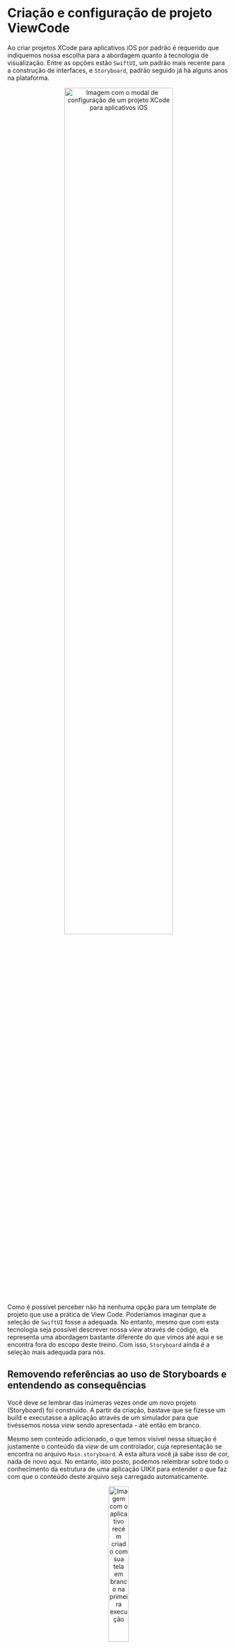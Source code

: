 # Criação e configuração de projeto ViewCode

Ao criar projetos XCode para aplicativos iOS por padrão é requerido que indiquemos nossa escolha para a abordagem quanto à tecnologia de visualização. Entre as opções estão `SwiftUI`, um padrão mais recente para a construção de interfaces, e `Storyboard`, padrão seguido já há alguns anos na plataforma.

<p align="center">
<img alt="Imagem com o modal de configuração de um projeto XCode para aplicativos iOS" src="https://github.com/zup-academy/materiais-publicos-treinamentos/blob/main/explorando-o-mundo-ios/imagens/viewcode-teoria-configuracao-viewcode-imagem-modal-criacao-projetos.png?raw=true" width="70%" />
</p>

Como é possível perceber não há nenhuma opção para um template de projeto que use a prática de View Code. Poderíamos imaginar que a seleção de `SwiftUI` fosse a adequada. No entanto, mesmo que com esta tecnologia seja possível descrever nossa _view_ através de código, ela representa uma abordagem bastante diferente do que vimos até aqui e se encontra fora do escopo deste treino. Com isso, `Storyboard` ainda é a seleção mais adequada para nós.

## Removendo referências ao uso de Storyboards e entendendo as consequências

Você deve se lembrar das inúmeras vezes onde um novo projeto (Storyboard) foi construído. A partir da criação, bastave que se fizesse um build e executasse a aplicação através de um simulador para que tivéssemos nossa _view_ sendo apresentada - até então em branco.

Mesmo sem conteúdo adicionado, o que temos visível nessa situação é justamente o conteúdo da _view_ de um controlador, cuja representação se encontra no arquivo `Main.storyboard`. A esta altura você já sabe isso de cor, nada de novo aqui. No entanto, isto posto, podemos relembrar sobre todo o conhecimento da estrutura de uma aplicação UIKit para entender o que faz com que o conteúdo deste arquivo seja carregado automaticamente.

<p align="center">
<img alt="Imagem com o aplicativo recém criado com sua tela em branco na primeira execução" src="https://github.com/zup-academy/materiais-publicos-treinamentos/blob/main/explorando-o-mundo-ios/imagens/viewcode-teoria-configuracao-viewcode-imagem-app-storyboard-em-branco.png?raw=true" width="30%" />
</p>

Recorrendo ao conhecimento prévio sobre os pontos de código mais próximos da inicialização da aplicação, temos os métodos nos arquivos `AppDelegate.swift` e `SceneDelegate.swift`, que oferecem meios para responder a respeito dos ciclos de vida da aplicação e a eventos do sistema, e a eventos de ciclo de vida que ocorrem no contexto de uma cena, respectivamente. 

Para o nosso propósito nesta explicação, um método já conhecido do arquivo `SceneDelegate.swift` aponta o momento exato onde é mencionado o carregamento automático - e onde se pode inserir código para fazê-lo manualmente intervindo sobre o uso de um Storyboard.

``` swift
class SceneDelegate: UIResponder, UIWindowSceneDelegate {

    var window: UIWindow?

    func scene(_ scene: UIScene, willConnectTo session: UISceneSession, options connectionOptions: UIScene.ConnectionOptions) {
        // Use this method to optionally configure and attach the UIWindow `window` to the provided UIWindowScene `scene`.
        // If using a storyboard, the `window` property will automatically be initialized and attached to the scene.
        // This delegate does not imply the connecting scene or session are new (see `application:configurationForConnectingSceneSession` instead).
        guard let _ = (scene as? UIWindowScene) else { return }
    }

    // outros métodos
}
```

Duas partes importantes do comentário ressaltam esse sentido: _"If using a storyboard, the `window` property will automatically be initialized and attached to the scene"_, e _"Use this method to optionally configure and attach the UIWindow `window` to the provided UIWindowScene `scene`"_. As afirmações dão conta respectivamente de que (1) caso utilizando um storyboard a propriedade `window` será automaticamente inicializada e adicionada à _window scene_ (implicitamente com o conteúdo do `Main.storyboard` e seu _root view controller_, já voltaremos a isso) e (2) é possível opcionalmente utilizar este espaço para fazer isso através de código.

Por partes, vamos começar pelo item primeiro.

### Referências ao `Main.storyboard`

Você deve ter notado a menção sobre a implicitude do carregamento da window levar em conta o conteúdo do `Main.storyboard`. Embora isso possa ser verdade considerando apenas o comentário no método local, não é bem ao certo verdade ao se considerar o projeto como um todo. Já pensou sobre como o projeto sabe que um arquivo de nome, específicamente, `Main.storyboard` precisa ser carregado do _bundle_ da aplicação? Colocando em prática nossa capacidade de dedução, podemos supor que esta descrição se encontra em algum ponto do projeto.

#### O Info.plist

Como uma série de outras informações descritivas sobre o projeto, a que procuramos vive no conteúdo do arquivo `Info.plist`. Como o próprio nome nos deixa supor, ele é apenas um arquivo com uma lista de propriedades, contento informações gerais sobre o projeto.

Acessando o conteúdo deste arquivo conseguimos localizar duas chaves principais de valores relacionados com a configuração padrão que aponta para o storyboard. São elas _"Main storyboard file base name"_ e _"Application Scene Manifest > Scene Configuration > Application Session Role > Item 0 (Default Configuration) > Storyboard Name"_.

> Nota: Caso você esteja realizando este treino com uma versão de XCode igual a 14 (ou mais recente) é possível que não encontre as chaves citadas dentro do Info.plist. Neste caso, você pode localicar as mesmas informação abaixo da seção _Info > Custom iOS Target Properties_, ao clicar item do projeto base no _Project navigator_.

Ambas as informações para estas chaves devem ser removidas para que seja possível a configuração para View Code, uma vez que, ao não encontrar o arquivo a aplicação encerraria o processo em erro duranto o _startup_ da aplicação.

#### Carregando a `window` manualmente

Com as referidas remoções, o próximo passo é focado na segunda etapa mencionada acima: utilizar o método `scene(_:willConnectTo:options:)` para restaurar o estado funcional da aplicação com o carregamento da `window` manualmente.

O método `scene(_:willConnectTo:options:)` através de um parâmetro, já adiciona ao seu contexto de execução o objeto relativo à _window scene_, mencionada nos comentários. Na implementação padrão, do método existe apenas um _optional binding_ fazendo a checagem de não-nulidade para o mesmo, mas podemos adiciona contexto na sequência para termos nosso objetivo alcançado. Podemos obter as _bounds_ para o device e construir a `window` - o que era feito automaticamente.

``` swift
class SceneDelegate: UIResponder, UIWindowSceneDelegate {

    var window: UIWindow?

    func scene(_ scene: UIScene, willConnectTo session: UISceneSession, options connectionOptions: UIScene.ConnectionOptions) {
        // Use this method to optionally configure and attach the UIWindow `window` to the provided UIWindowScene `scene`.
        // If using a storyboard, the `window` property will automatically be initialized and attached to the scene.
        // This delegate does not imply the connecting scene or session are new (see `application:configurationForConnectingSceneSession` instead).
        guard let scene = (scene as? UIWindowScene) else { return }
        
        let window = UIWindow(frame: scene.coordinateSpace.bounds)
        window.windowScene = scene
        self.window = window
    }
    // outros métodos
}
```

> Nota: Neste momento você já poderia se livrar do arquivo `Main.storyboard`. Ele já não mais será necessário.

Caso você tente essa sequência de passos até aqui perceberá que algo de errado ainda acontece.

<p align="center">
<img alt="Imagem com o aplicativo configurado através de código, porém com a tela preta, indicando que nenhuma janela foi apresentada corretamente" src="https://github.com/zup-academy/materiais-publicos-treinamentos/blob/main/explorando-o-mundo-ios/imagens/viewcode-teoria-configuracao-viewcode-imagem-app-viewcode-tela-preta.png?raw=true" width="30%" />
</p>

Isso ocorre porque até o momento nossa configuração apenas indicou a construção de uma `window` com seus limites definidos. O código que roda automaticamente quando da utilização de Storyboards vai além disso. Ele configura o controlador principal indicado pelo Storyboard (_Root View Controller_) como `rootViewController` da `window` construída.

``` swift
class SceneDelegate: UIResponder, UIWindowSceneDelegate {

    var window: UIWindow?

    func scene(_ scene: UIScene, willConnectTo session: UISceneSession, options connectionOptions: UIScene.ConnectionOptions) {
        // Use this method to optionally configure and attach the UIWindow `window` to the provided UIWindowScene `scene`.
        // If using a storyboard, the `window` property will automatically be initialized and attached to the scene.
        // This delegate does not imply the connecting scene or session are new (see `application:configurationForConnectingSceneSession` instead).
        guard let scene = (scene as? UIWindowScene) else { return }
        
        let window = UIWindow(frame: scene.coordinateSpace.bounds)
        window.windowScene = scene
        self.window = window
        
        window.rootViewController = ViewController() // controlador base do template de projeto
        window.makeKeyAndVisible()
    }

    // outros métodos
}
```

O código adicionado ao _snippet_ acima é bastante simples. Sabemos que a implementação de base para o _controller_, cuja representação vivia no _storyboard_, é a presente na classe `ViewController`, provida pelo template do projeto. Desta forma, o código acima simplesmente cria um objeto de mesmo controlador e passa sua referência à `window` como _root view controller_ de toda a aplicação. A partir deste ponto, este controlador será o _entrypoint_ do fluxo da aplicação.

A invocação adicional apenas diz para que a `window` ganhe foco e se faça visível.

#### O que muda nos controladores

Mais uma vez, se você seguiu as etapas à risca até aqui, a aplicação continua ainda num estado inconsistente e apresentando uma tela preta.

Por mais que já conseguimos orientar qual o controlador principal e fazer com a que `window` se faça visível, precisamos nos perguntar outra coisa. Como será que uma representação storyboard de controlador era instanciada e tinha sua hierarquia de _views_ carregada e exibida na tela?

``` swift
class ViewController: UIViewController {
    
    required init?(coder: NSCoder) {
        fatalError("init(coder:) has not been implemented")
    }
    
}
```

Você deve se lembrar de ter visto o código acima antes. É ele a chave para o entendimento do passo que ainda falta. Os controladores, quando com sua _view_ representados através de _storyboards_, tem sua instanciação realizada através do `required init?(coder: NSCoder)`. Este inicializador por padrão utiliza uma implementação de base que, em tempo de execução, interpreta o código de marcação do arquivo do _storyboard_, busca a representação do controlador, e instancia os objetos adequados para sua hierarquia de views. Todo esse último ponto não existe na nossa solução atual, afinal: que hierarquia de _views_? Neste momento temos puro código Swift.

``` swift
import UIKit

class ViewController: UIViewController {
    
    override func viewDidLoad() {
        super.viewDidLoad()
        // Do any additional setup after loading the view.
    }
    
}

```

## Escrevendo com _View Code_

Com o final da seção acima, permanecemos com uma missão em aberto. Como representar a _view_ deste _View Controller_? Em qual momento fazer o carregamento dos objetos de `UIView` necessários?

A resposta para a primeira pergunta pode ser facilmente deduzida: através de código Swift. Em algum ponto do framework de UIKit existe código que orienta a criação de cada tipo de view da _object library_, precisamos neste momento escrevê-los por nós mesmos. A segunda pergunta pode não ser tão óbvia para um _view coder_ de primeira viagem, mas logo será. A resposta é o código do ciclo de vida dos controladores responsável exatamente por isso: `loadView()`.

``` swift
import UIKit

class ViewController: UIViewController {
    
    override func loadView() {
        super.loadView()
        self.view.backgroundColor = .systemBackground
        
        let view = UIView()
        view.translatesAutoresizingMaskIntoConstraints = false
    
        self.view.addSubview(view)
        
        NSLayoutConstraint.activate([
            view.leadingAnchor.constraint(equalTo: self.view.safeAreaLayoutGuide.leadingAnchor),
            view.topAnchor.constraint(equalTo: self.view.safeAreaLayoutGuide.topAnchor),
            view.trailingAnchor.constraint(equalTo: self.view.safeAreaLayoutGuide.trailingAnchor),
            view.bottomAnchor.constraint(equalTo: self.view.safeAreaLayoutGuide.bottomAnchor),
        ])
        
        let label = UILabel()
        label.translatesAutoresizingMaskIntoConstraints = false
        label.textAlignment = .center
        label.font = .systemFont(ofSize: 18, weight: .bold)
        label.text = "Hello World!"
        
        view.addSubview(label)
        
        NSLayoutConstraint.activate([
            label.leadingAnchor.constraint(equalTo: view.leadingAnchor, constant: 24),
            label.trailingAnchor.constraint(equalTo: view.trailingAnchor, constant: -24),
            label.centerYAnchor.constraint(equalTo: view.centerYAnchor)
        ])
    }
    
    override func viewDidLoad() {
        super.viewDidLoad()
        // Do any additional setup after loading the view.
    }
    
}
```

Através da implementação do método `loadView()` é possível utilizar as APIs dos módulos já conhecidos do UIKit framework, para que assim tenhamos nossas _views_ carregadas e adequadamente apresentadas na tela do aplicativo. Assim temos nossa primeira implementação com _View Code_.

<p align="center">
<img alt="Imagem com o aplicativo desenvolvido com View Code completamente funcional, apresentando um label com o conteúdo 'Hello World!' sobre o fundo branco" src="https://github.com/zup-academy/materiais-publicos-treinamentos/blob/main/explorando-o-mundo-ios/imagens/viewcode-teoria-configuracao-viewcode-imagem-app-funcional.png?raw=true" width="30%" />
</p>

> Nota: Implementar toda a _view_ com _View Code_ pode requerir bastante conhecimento sobre as APIs de diversas classes que até o momento utilizáva-mos apenas indiretamente pela abstração visual provida pelo Interface Builder. É muito recomendável que você estude bem as APIs dessas classes para que seja possível atingir o mesmo resultado que já é capaz através do Storyboard com código puro. Nessa troca de contexto você vai notar que nada de tão grave muda na abordagem. Essencialmente, apenas faremos escrevendo instruções Swift o que fazíamos através da manipulação de objetos com o suporte do Interface Builder.

### Possíveis ajustes de implementação

Você deve ter percebido que a implementação do controlador para um simples exemplo de _Hello World!_ com _View Code_ fez com que o código para o mesmo se estendesse bastante. Mesmo com uma composição super simples de objetos e constraints de Auto Layout o conteúdo do método `loadView()` disparou, e como deve estar presumindo, quanto mais nossa tela se tornar complexa, mais esse efeito tende a acontecer.

Essa é mesmo uma verdade, com a prática de _View Code_ trouxemos toda a parte do conteúdo que vivia nos `Storyboards` para um determinada tela para a implementação base em código Swift. Embora não exista muitos meios para que evitemos isso, podemos apostar em melhorar nossa implementação para que o código se torne mais gerenciável.

#### _lazy vars_ para a separação dos objetos de UIView em propriedades contextualizadas

``` swift
import UIKit

class ViewController: UIViewController {
    // MARK: - Subviews
    
    private var greetingLabel: UILabel = {
        let label = UILabel()
        label.translatesAutoresizingMaskIntoConstraints = false
        label.textAlignment = .center
        label.font = .systemFont(ofSize: 18, weight: .bold)
        label.text = "Hello World!"
        return label
    }()
    
    private var containerView: UIView = {
        let view = UIView()
        view.translatesAutoresizingMaskIntoConstraints = false
        return view
    }()
    
    // MARK: - Lifecycle
    override func loadView() {
        super.loadView()
        view.backgroundColor = .systemBackground
    
        view.addSubview(containerView)
        
        NSLayoutConstraint.activate([
            containerView.leadingAnchor.constraint(equalTo: view.safeAreaLayoutGuide.leadingAnchor),
            containerView.topAnchor.constraint(equalTo: view.safeAreaLayoutGuide.topAnchor),
            containerView.trailingAnchor.constraint(equalTo: view.safeAreaLayoutGuide.trailingAnchor),
            containerView.bottomAnchor.constraint(equalTo: view.safeAreaLayoutGuide.bottomAnchor),
        ])
        
        view.addSubview(greetingLabel)
        
        NSLayoutConstraint.activate([
            greetingLabel.leadingAnchor.constraint(equalTo: containerView.leadingAnchor, constant: 24),
            greetingLabel.trailingAnchor.constraint(equalTo: containerView.trailingAnchor, constant: -24),
            greetingLabel.centerYAnchor.constraint(equalTo: containerView.centerYAnchor)
        ])
    }
    
    override func viewDidLoad() {
        super.viewDidLoad()
        // Do any additional setup after loading the view.
    }
    
}
```

Uma proposta de solução para o problema mencionado é separar as responsabilidades designadas para o método `loadView()` em partes menores. Começando por separar o objetos de `UIView` de que dependemos em propriedades para o _View Controller_. Essa dica é especialmente útil também para quando queremos controlar o estado destes objetos ao longo do ciclo de vida do controlador ou mesmo de outras _views_, além de ajudar a concentrar os objetos da hierarquia de views em um ponto específico do código.

Através de um bloco de código autoexecutável, podemos já configurar o objeto com as características desejáveis para o layout da tela.

``` swift
    // MARK: - Subviews
    
    private var greetingLabel: UILabel = {
        let label = UILabel()
        label.translatesAutoresizingMaskIntoConstraints = false
        label.textAlignment = .center
        label.font = .systemFont(ofSize: 18, weight: .bold)
        label.text = "Hello World!"
        return label
    }()
```

Um ponto de atenção sobre o exemplo de código acima é que ele pode esconder um problema de implementação. Da forma como definido o bloco que configura os objetos, a execução (instanciação) de cada um deles se dá quando da instanciação do próprio _View Controller_, o que no geral não é recomendável. O peso de instanciar os objetos deveria ser mantido mais próximo do ponto onde todo o carregamento da view e cálculo de layout se dá. Em outras palavras devemos levar essa construção para mais próximo do momento onde utilizamos de fato o objeto: `loadView()`.

Mas como fazer para que eu tenha a execução no momento do `loadView()` sem desfazer todo o trabalho e voltar este código para dentro do método?

A resposta é postergar deliberadamente o carregamento. Já sabemos que isso é possível através das _lazy properties_.

``` swift
class ViewController: UIViewController {
    // MARK: - Subviews

    private lazy var greetingLabel: UILabel = {
        let label = UILabel()
        label.translatesAutoresizingMaskIntoConstraints = false
        label.textAlignment = .center
        label.font = .systemFont(ofSize: 18, weight: .bold)
        label.text = "Hello World!"
        return label
    }()
    
    private lazy var containerView: UIView = {
        let view = UIView()
        view.translatesAutoresizingMaskIntoConstraints = false
        return view
    }()
    
    // resto do código omitido
```

#### _Template method_ para garantir uma distribuição coordenada

Com os últimos ajustes o código já tem uma melhora considerável, mas ainda é possível perceber a implementação de `loadView()` sobrecarregada. Se pensarmos a respeito das responsabilidaes autocontidas podemos chegar a (1) customização da aparência da root view, (2) construção da hierarquia de visualizações; e (3) adição das constraints de layout adequadas. É ainda muita coisa para um único método.

Podemos pensar na separação por estes grandes grupos de responsabilidades, mas com um cuidado, a ordem de execução entre a adição de uma _subview_ e a adição de constraints que possam relacionar esta _subview_ à outras _views_ deve ser respeitada, sob risco de erro em tempo de execução. Uma maneira de reduzir o problema é garantir de primeiro se faça toda a composição hierarquica e só depois de adicionem as constraints.

Pensando sobre o contexto acima e em uma possível solução podemos ser levados a um problema clássico. Quebrar um problema em partes menores e garantir uma ordem de execução coordenada é exatamente o problema clássico que o _design pattern_ _Template method_ resolve.

``` swift
protocol ViewCode {
    func customizeAppearance()
    func addSubviews()
    func addLayoutConstraints()
}

extension ViewCode {
    
    /// Orchestrates the ViewCode component configuration.
    /// A template method that performs a set of operations in a predefined sequence using the
    /// implementations provided by the class that conforms to the ViewCode protocol.
    ///
    func setup() {
        customizeAppearance()
        addSubviews()
        addLayoutConstraints()
    }
    
    func customizeAppearance() {
        // Nothing happens. Just to unenforce an implementation if you don't need one.
    }
    
    func addSubviews() {
        // Nothing happens. Just to unenforce an implementation if you don't need one.
    }
    
    func addLayoutConstraints() {
        // Nothing happens. Just to unenforce an implementation if you don't need one.
    }
    
}

class ViewController: UIViewController {
    // MARK: - Subviews

    private lazy var greetingLabel: UILabel = {
        let label = UILabel()
        label.translatesAutoresizingMaskIntoConstraints = false
        label.textAlignment = .center
        label.font = .systemFont(ofSize: 18, weight: .bold)
        label.text = "Hello World!"
        return label
    }()

    private lazy var containerView: UIView = {
        let view = UIView()
        view.translatesAutoresizingMaskIntoConstraints = false
        return view
    }()

    // MARK: - Lifecycle
    override func loadView() {
        super.loadView()
        setup()
    }

    override func viewDidLoad() {
        super.viewDidLoad()
        // Do any additional setup after loading the view.
    }

}

extension ViewController: ViewCode {
    
    func customizeAppearance() {
        view.backgroundColor = .systemBackground
    }
    
    func addSubviews() {
        view.addSubview(containerView)
        view.addSubview(greetingLabel)
    }
    
    func addLayoutConstraints() {
        NSLayoutConstraint.activate([
            containerView.leadingAnchor.constraint(equalTo: view.safeAreaLayoutGuide.leadingAnchor),
            containerView.topAnchor.constraint(equalTo: view.safeAreaLayoutGuide.topAnchor),
            containerView.trailingAnchor.constraint(equalTo: view.safeAreaLayoutGuide.trailingAnchor),
            containerView.bottomAnchor.constraint(equalTo: view.safeAreaLayoutGuide.bottomAnchor),
        ])

        NSLayoutConstraint.activate([
            greetingLabel.leadingAnchor.constraint(equalTo: containerView.leadingAnchor, constant: 24),
            greetingLabel.trailingAnchor.constraint(equalTo: containerView.trailingAnchor, constant: -24),
            greetingLabel.centerYAnchor.constraint(equalTo: containerView.centerYAnchor)
        ])
    }
    
}
```

Através de um protocolo com os métodos relativos a cada parte do processo somada a uma extensão de protocolo que adiciona a implementação padrão (o _template method_ `setup()`) para o objeto que se conforme ao mesmo, temos uma solução elegante e confiável que torna o código bastante mais fácil de se entender.

## Conclusão

Este material apresenta uma forma de implementar uma aplicação com _View Code_ bastante eficaz para a maior parte dos problemas. Ainda assim, em alguns casos esta implementação ainda pode impor um carga considerável de código sobre módulos complexos não sendo assim incomum de perceber a adoção de outras técnicas de engenharia ou mesmo uso de _libs_ para facilitar o processo em alguns projetos. No entanto, tais usos estarão fora do contexto das implementações deste treino. Caso tenha se interessado, é recomendável pesquisar sobre o tema na comunidade.
